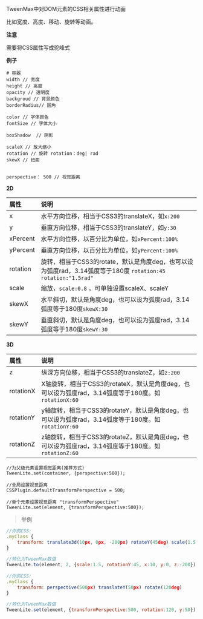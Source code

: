  TweenMax中对DOM元素的CSS相关属性进行动画 

比如宽度、高度、移动、旋转等动画。



**注意**

需要将CSS属性写成驼峰式



**例子**

```shell
# 容器
width // 宽度
height // 高度
opacity // 透明度
backgroud // 背景颜色
borderRadius// 圆角

color // 字体颜色
fontSize // 字体大小

boxShadow  // 阴影

scaleX // 放大缩小
rotation // 旋转 rotation：deg| rad 
skewX // 扭曲


perspective： 500 // 视觉距离
```

**2D**

| 属性     | 说明                                                         |
| :------- | :----------------------------------------------------------- |
| x        | 水平方向位移，相当于CSS3的translateX，如`x:200`              |
| y        | 垂直方向位移，相当于CSS3的translateY，如`y:30`               |
| xPercent | 水平方向位移，以百分比为单位，如`xPercent:100%`              |
| yPercent | 垂直方向位移，以百分比为单位，如`yPercent:100%`              |
| rotation | 旋转，相当于CSS3的rotate，默认是角度deg，也可以设为弧度rad，3.14弧度等于180度 `rotation:45` `rotation:"1.5rad"` |
| scale    | 缩放，`scale:0.8`  ，可单独设置scaleX、scaleY                |
| skewX    | 水平斜切，默认是角度deg，也可以设为弧度rad，3.14弧度等于180度`skewX:30` |
| skewY    | 垂直斜切，默认是角度deg，也可以设为弧度rad，3.14弧度等于180度`skewY:30` |

**3D**

| 属性      | 说明                                                         |
| :-------- | :----------------------------------------------------------- |
| z         | 纵深方向位移，相当于CSS3的translateZ，如`z:200`              |
| rotationX | X轴旋转，相当于CSS3的rotateX，默认是角度deg，也可以设为弧度rad，3.14弧度等于180度。如`rotationX:60` |
| rotationY | y轴旋转，相当于CSS3的rotateY，默认是角度deg，也可以设为弧度rad，3.14弧度等于180度。如`rotationY:60` |
| rotationZ | z轴旋转，相当于CSS3的rotateZ，默认是角度deg，也可以设为弧度rad，3.14弧度等于180度。如`rotationZ:60` |

```shell
//为父级元素设置视觉距离(推荐方式)
TweenLite.set(container, {perspective:500});
 
//全局设置视觉距离
CSSPlugin.defaultTransformPerspective = 500;
 
//单个元素设置视觉距离 "transformPerspective"
TweenLite.set(element, {transformPerspective:500});
```

> 举例

```js
//你的CSS:
.myClass {
    transform: translate3d(10px, 0px, -200px) rotateY(45deg) scale(1.5, 1.5);
}
 
//转化为TweenMax数值
TweenLite.to(element, 2, {scale:1.5, rotationY:45, x:10, y:0, z:-200});
 
//你的CSS:
.myClass {
    transform: perspective(500px) translateY(50px) rotate(120deg)
}
 
//转化为TweenMax数值
TweenLite.set(element, {transformPerspective:500, rotation:120, y:50});
```

